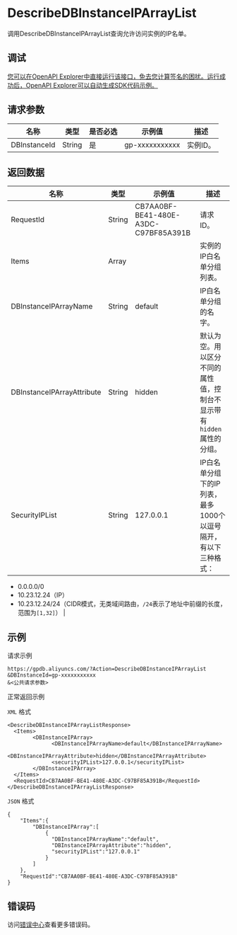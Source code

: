 # DescribeDBInstanceIPArrayList

调用DescribeDBInstanceIPArrayList查询允许访问实例的IP名单。

## 调试

[您可以在OpenAPI Explorer中直接运行该接口，免去您计算签名的困扰。运行成功后，OpenAPI Explorer可以自动生成SDK代码示例。](https://api.aliyun.com/#product=gpdb&api=DescribeDBInstanceIPArrayList&type=RPC&version=2016-05-03)

## 请求参数

|名称|类型|是否必选|示例值|描述|
|--|--|----|---|--|
|DBInstanceId|String|是|gp-xxxxxxxxxxx|实例ID。 |

## 返回数据

|名称|类型|示例值|描述|
|--|--|---|--|
|RequestId|String|CB7AA0BF-BE41-480E-A3DC-C97BF85A391B|请求ID。 |
|Items|Array| |实例的IP白名单分组列表。 |
|DBInstanceIPArrayName|String|default|IP白名单分组的名字。 |
|DBInstanceIPArrayAttribute|String|hidden|默认为空。用以区分不同的属性值，控制台不显示带有`hidden`属性的分组。 |
|SecurityIPList|String|127.0.0.1|IP白名单分组下的IP列表，最多1000个以逗号隔开，有以下三种格式：

 -   0.0.0.0/0
-   10.23.12.24（IP）
-   10.23.12.24/24（CIDR模式，无类域间路由，`/24`表示了地址中前缀的长度，范围为`[1,32]`） |

## 示例

请求示例

```
https://gpdb.aliyuncs.com/?Action=DescribeDBInstanceIPArrayList
&DBInstanceId=gp-xxxxxxxxxxx
&<公共请求参数>
```

正常返回示例

`XML` 格式

```
<DescribeDBInstanceIPArrayListResponse>
  <Items>
        <DBInstanceIPArray>
              <DBInstanceIPArrayName>default</DBInstanceIPArrayName>
              <DBInstanceIPArrayAttribute>hidden</DBInstanceIPArrayAttribute>
              <securityIPList>127.0.0.1</securityIPList>
        </DBInstanceIPArray>
  </Items>
  <RequestId>CB7AA0BF-BE41-480E-A3DC-C97BF85A391B</RequestId>
</DescribeDBInstanceIPArrayListResponse>
```

`JSON` 格式

```
{
    "Items":{
        "DBInstanceIPArray":[
            {
              "DBInstanceIPArrayName":"default",
              "DBInstanceIPArrayAttribute":"hidden",
              "securityIPList":"127.0.0.1"
            }
        ]
    },
    "RequestId":"CB7AA0BF-BE41-480E-A3DC-C97BF85A391B"
}
```

## 错误码

访问[错误中心](https://error-center.alibabacloud.com/status/product/gpdb)查看更多错误码。

